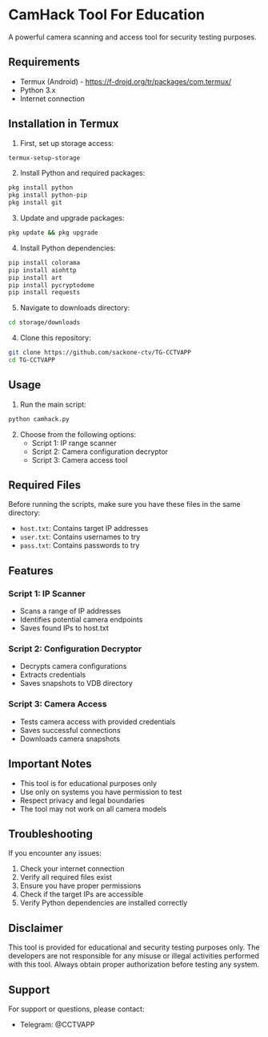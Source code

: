 # CamHack Tool For Education

A powerful camera scanning and access tool for security testing purposes.

## Requirements

- Termux (Android) - https://f-droid.org/tr/packages/com.termux/
- Python 3.x
- Internet connection

## Installation in Termux

1. First, set up storage access:
```bash
termux-setup-storage
```

2. Install Python and required packages:
```bash
pkg install python
pkg install python-pip
pkg install git
```

3. Update and upgrade packages:
```bash
pkg update && pkg upgrade
```

4. Install Python dependencies:
```bash
pip install colorama
pip install aiohttp
pip install art
pip install pycryptodome
pip install requests
```

5. Navigate to downloads directory:
```bash
cd storage/downloads
```

4. Clone this repository:
```bash
git clone https://github.com/sackone-ctv/TG-CCTVAPP
cd TG-CCTVAPP
```

## Usage

1. Run the main script:
```bash
python camhack.py
```

2. Choose from the following options:
   - Script 1: IP range scanner
   - Script 2: Camera configuration decryptor
   - Script 3: Camera access tool

## Required Files

Before running the scripts, make sure you have these files in the same directory:
- `host.txt`: Contains target IP addresses
- `user.txt`: Contains usernames to try
- `pass.txt`: Contains passwords to try

## Features

### Script 1: IP Scanner
- Scans a range of IP addresses
- Identifies potential camera endpoints
- Saves found IPs to host.txt

### Script 2: Configuration Decryptor
- Decrypts camera configurations
- Extracts credentials
- Saves snapshots to VDB directory

### Script 3: Camera Access
- Tests camera access with provided credentials
- Saves successful connections
- Downloads camera snapshots

## Important Notes

- This tool is for educational purposes only
- Use only on systems you have permission to test
- Respect privacy and legal boundaries
- The tool may not work on all camera models

## Troubleshooting

If you encounter any issues:

1. Check your internet connection
2. Verify all required files exist
3. Ensure you have proper permissions
4. Check if the target IPs are accessible
5. Verify Python dependencies are installed correctly

## Disclaimer

This tool is provided for educational and security testing purposes only. The developers are not responsible for any misuse or illegal activities performed with this tool. Always obtain proper authorization before testing any system.

## Support

For support or questions, please contact:
- Telegram: @CCTVAPP
